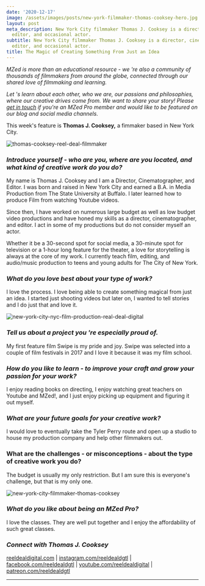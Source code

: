 ```yaml
---
date: '2020-12-17'
image: /assets/images/posts/new-york-filmmaker-thomas-cooksey-hero.jpg
layout: post
meta_description: New York City filmmaker Thomas J. Cooksey is a director, cinematographer,
  editor, and occasional actor.
subtitle: New York City filmmaker Thomas J. Cooksey is a director, cinematographer,
  editor, and occasional actor.
title: The Magic of Creating Something From Just an Idea
---
```


_MZed is more than an educational resource - we 're also a community of thousands of filmmakers from around the globe, connected through our shared love of filmmaking and learning._

_Let 's learn about each other, who we are, our passions and philosophies, where our creative drives come from. We want to share your story! Please [get in touch](http://www.mzed.com/contact-us) if you're an MZed Pro member and would like to be featured on our blog and social media channels._

This week's feature is **Thomas J. Cooksey,** a fimmaker based in New York City.

![thomas-cooksey-reel-deal-filmmaker](https://mzed-cdn1.sfo2.cdn.digitaloceanspaces.com/images/news/thomas-cooksey-reel-deal-filmmaker.jpg)

 

### _**Introduce yourself - who are you, where are you located, and what kind of creative work do you do?**_

 

My name is Thomas J. Cooksey and I am a Director, Cinematographer, and Editor. I was born and raised in New York City and earned a B.A. in Media Production from The State University at Buffalo. I later learned how to produce Film from watching Youtube videos. 

 

 

Since then, I have worked on numerous large budget as well as low budget video productions and have honed my skills as a director, cinematographer, and editor. I act in some of my productions but do not consider myself an actor.

Whether it be a 30-second spot for social media, a 30-minute spot for television or a 1-hour long feature for the theater, a love for storytelling is always at the core of my work. I currently teach film, editing, and audio/music production to teens and young adults for The City of New York.

###  

### _**What do you love best about your type of work?**_

 

I love the process. I love being able to create something magical from just an idea. I started just shooting videos but later on, I wanted to tell stories and I do just that and love it.

![new-york-city-nyc-film-production-real-deal-digital](https://mzed-cdn1.sfo2.cdn.digitaloceanspaces.com/images/news/new-york-city-nyc-film-production-real-deal-digital.jpg)

 

### _**Tell us about a project you 're especially proud of.**_

 

My first feature film Swipe is my pride and joy. Swipe was selected into a couple of film festivals in 2017 and I love it because it was my film school.

 

 

 

### _**How do you like to learn - to improve your craft and grow your passion for your work?**_

 

I enjoy reading books on directing, I enjoy watching great teachers on Youtube and MZed!, and I just enjoy picking up equipment and figuring it out myself.

 

### _**What are your future goals for your creative work?**_

 

I would love to eventually take the Tyler Perry route and open up a studio to house my production company and help other filmmakers out.

 

 

### **What are the challenges - or misconceptions - about the type of creative work you do?**

 

The budget is usually my only restriction. But I am sure this is everyone's challenge, but that is my only one.

![new-york-city-filmmaker-thomas-cooksey](https://mzed-cdn1.sfo2.cdn.digitaloceanspaces.com/images/news/new-york-city-filmmaker-thomas-cooksey.jpg)

 

### _**What do you like about being an MZed Pro?**_

 

I love the classes. They are well put together and I enjoy the affordability of such great classes.

 

 

### _**Connect with Thomas J. Cooksey**_

 

[reeldealdigital.com](http://www.reeldealdigital.com) | [instagram.com/reeldealdgtl](http://instagram.com/reeldealdgtl) | [facebook.com/reeldealdgtl](http://facebook.com/reeldealdgtl) | [youtube.com/reeldealdigital](http://youtube.com/reeldealdigital) | [patreon.com/reeldealdgtl](https://www.patreon.com/reeldealdgtl)

 

* * *